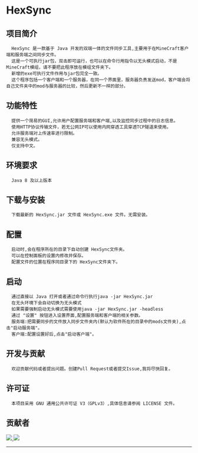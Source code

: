 HexSync
=
## 项目简介

      HexSync 是一款基于 Java 开发的双端一体的文件同步工具,主要用于在MineCraft客户端和服务端之间同步文件。
      这是一个可执行jar包，双击即可运行，也可以在命令行用指令以无头模式启动，不是MineCraft模组，请不要把此程序放在模组文件夹下。
      新增的exe可执行文件作用与jar包完全一致。
      这个程序包括一个客户端和一个服务器，在同一个界面里，服务器负责发送mod，客户端会将自己文件夹中的mod与服务器的比较，然后更新不一样的部分。

## 功能特性

      提供一个简易的GUI,允许用户配置服务端和客户端,以及监控同步过程中的日志信息。
      使用HTTP协议传输文件，若无公网IP可以使用内网穿透工具穿透TCP隧道来使用。
      允许服务端对上传速率进行限制。
      兼容无头模式。
      仅支持中文。

## 环境要求

      Java 8 及以上版本

## 下载与安装

      下载最新的 HexSync.jar 文件或 HexSync.exe 文件。无需安装。

## 配置

      启动时,会在程序所在的目录下自动创建 HexSync文件夹。
      可以在控制面板的设置内修改并保存。
      配置文件的位置在程序同目录下的 HexSync文件夹下。

## 启动

      通过直接以 Java 打开或者通过命令行执行java -jar HexSync.jar
      在无头环境下会自动切换为无头模式
      如果需要强制启动无头模式需要使用java -jar HexSync.jar -headless
      通过 "设置" 按钮进入设置界面,配置服务端和客户端的相关参数。
      服务端:把需要同步的文件放入同步文件夹内(默认为软件所在的目录中的mods文件夹),点击"启动服务端"。
      客户端:配置设置好后,点击"启动客户端"。

## 开发与贡献

      欢迎贡献代码或者提出问题。创建Pull Request或者提交Issue,我将尽快回复。

## 许可证

      本项目采用 GNU 通用公共许可证 V3（GPLv3）,具体信息请参阅 LICENSE 文件。


## 贡献者
<a href="https://github.com/ForgeStove/HexSync/graphs/contributors">
  <img src="https://contrib.rocks/image?repo=ForgeStove/HexSync" />
</a>
<a href="https://github.com/donywang922/HexSyncReborn/graphs/contributors">
  <img src="https://contrib.rocks/image?repo=donywang922/HexSyncReborn" />
</a>

---
